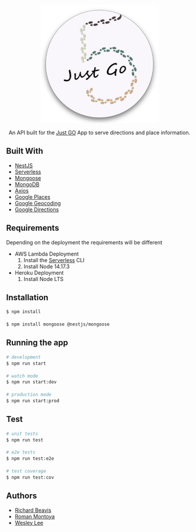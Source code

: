 <p align="center">
  <a href="https://github.com/ARBReW/justGoFront" target="blank"><img src="./logo.png" width="320" alt="Just Go Logo" /></a>
</p>

  <p align="center">An API built for the <a href="https://github.com/ARBReW/justGoFront" target="_blank"> Just GO</a> App to serve directions and place information.</p>


## Built With
 - [NestJS](https://nestjs.com)
 - [Serverless](https://www.serverless.com/) 
 - [Mongoose](https://mongoosejs.com/)
 - [MongoDB](https://www.mongodb.com/)
 - [Axios](https://axios-http.com/docs/intro)
 - [Google Places](https://developers.google.com/maps/documentation/places/web-service/overview)
 - [Google Geocoding](https://developers.google.com/maps/documentation/geocoding/start)
 - [Google Directions](https://developers.google.com/maps/documentation/directions/overview)

## Requirements
Depending on the deployment the requirements will be different
- AWS Lambda Deployment
  1. Install the [Serverless](https://www.serverless.com/) CLI
  2. Install Node 14.17.3
- Heroku Deployment
  1. Install Node LTS
  

## Installation

```bash
$ npm install

$ npm install mongoose @nestjs/mongoose
```

## Running the app

```bash
# development
$ npm run start

# watch mode
$ npm run start:dev

# production mode
$ npm run start:prod
```

## Test

```bash
# unit tests
$ npm run test

# e2e tests
$ npm run test:e2e

# test coverage
$ npm run test:cov
```

## Authors

- [Richard Beavis](https://github.com/richardpbCC)
- [Roman Montoya](https://github.com/Roman4u)
- [Wesley Lee](https://github.com/leewes5928)
